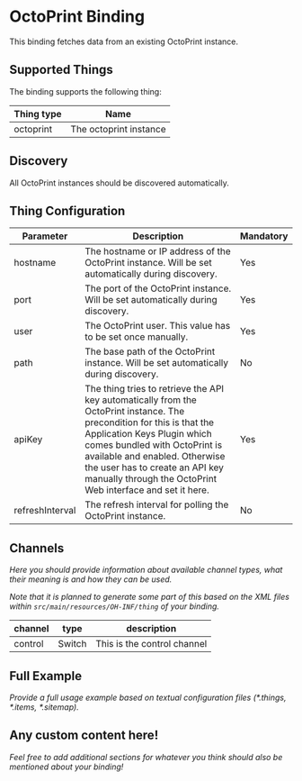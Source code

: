 # OctoPrint Binding

This binding fetches data from an existing OctoPrint instance. 

## Supported Things

The binding supports the following thing:

| Thing type  | Name                   
|-------------|------------------------
| octoprint   | The octoprint instance 

## Discovery

All OctoPrint instances should be discovered automatically. 

## Thing Configuration

| Parameter       | Description                                                                                         | Mandatory 
|-----------------|-----------------------------------------------------------------------------------------------------| ----------
| hostname        | The hostname or IP address of the OctoPrint instance. Will be set automatically during discovery.   | Yes
| port            | The port of the OctoPrint instance. Will be set automatically during discovery.                     | Yes
| user            | The OctoPrint user. This value has to be set once manually.                                         | Yes
| path            | The base path of the OctoPrint instance. Will be set automatically during discovery.                | No
| apiKey          | The thing tries to retrieve the API key automatically from the OctoPrint instance. The precondition for this is that the Application Keys Plugin which comes bundled with OctoPrint is available and enabled. Otherwise the user has to create an API key manually through the OctoPrint Web interface and set it here.  | Yes
| refreshInterval | The refresh interval for polling the OctoPrint instance.                                            | No


## Channels

_Here you should provide information about available channel types, what their meaning is and how they can be used._

_Note that it is planned to generate some part of this based on the XML files within ```src/main/resources/OH-INF/thing``` of your binding._

| channel  | type   | description                  |
|----------|--------|------------------------------|
| control  | Switch | This is the control channel  |

## Full Example

_Provide a full usage example based on textual configuration files (*.things, *.items, *.sitemap)._

## Any custom content here!

_Feel free to add additional sections for whatever you think should also be mentioned about your binding!_
